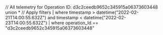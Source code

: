// All telemetry for Operation ID: d3c2ceedb9652c345915a06373603448
union *
// Apply filters
| where timestamp > datetime("2022-02-21T14:00:55.632Z") and timestamp < datetime("2022-02-23T14:00:55.632Z")
| where operation_Id == "d3c2ceedb9652c345915a06373603448"
